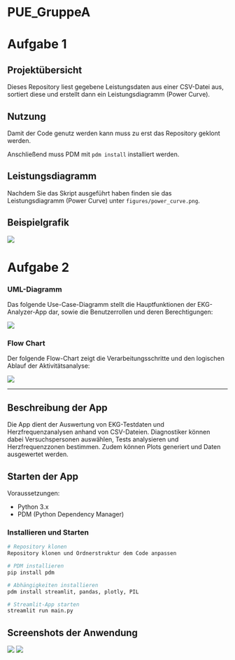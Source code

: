 # PUE_GruppeA

# Aufgabe 1

## Projektübersicht 
Dieses Repository liest gegebene Leistungsdaten aus einer CSV-Datei aus, sortiert diese und erstellt dann ein Leistungsdiagramm (Power Curve).

## Nutzung 
Damit der Code genutz werden kann muss zu erst das Repository geklont werden. 

Anschließend muss PDM mit `pdm install` installiert werden. 

## Leistungsdiagramm
Nachdem Sie das Skript ausgeführt haben finden sie das Leistungsdiagramm (Power Curve) unter `figures/power_curve.png`.

## Beispielgrafik

![](figures/power_curve.png)





# Aufgabe 2

### UML-Diagramm

Das folgende Use-Case-Diagramm stellt die Hauptfunktionen der EKG-Analyzer-App dar, sowie die Benutzerrollen und deren Berechtigungen:

![](data/docs/UC-Diagramm.png)

### Flow Chart

Der folgende Flow-Chart zeigt die Verarbeitungsschritte und den logischen Ablauf der Aktivitätsanalyse:

![](data/docs/ekg_data_acticity.svg)

---

## Beschreibung der App

Die App dient der Auswertung von EKG-Testdaten und Herzfrequenzanalysen anhand von CSV-Dateien. Diagnostiker können dabei Versuchspersonen auswählen, Tests analysieren und Herzfrequenzzonen bestimmen. Zudem können Plots generiert und Daten ausgewertet werden.

## Starten der App

Voraussetzungen:
- Python 3.x
- PDM (Python Dependency Manager)

### Installieren und Starten

```bash
# Repository klonen
Repository klonen und Ordnerstruktur dem Code anpassen

# PDM installieren
pip install pdm

# Abhängigkeiten installieren
pdm install streamlit, pandas, plotly, PIL

# Streamlit-App starten
streamlit run main.py
```

## Screenshots der Anwendung

![](data/docs/screenshot.png)
![](data/docs/screenshot2.png)
